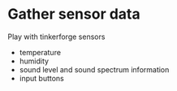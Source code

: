 # Gather sensor data

Play with tinkerforge sensors

- temperature
- humidity
- sound level and sound spectrum information
- input buttons

